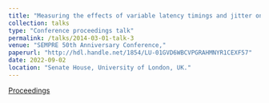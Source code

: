 ```yaml
---
title: "Measuring the effects of variable latency timings and jitter on networked music performances"
collection: talks
type: "Conference proceedings talk"
permalink: /talks/2014-03-01-talk-3
venue: "SEMPRE 50th Anniversary Conference,"
paperurl: "http://hdl.handle.net/1854/LU-01GVD6WBCVPGRAHMNYR1CEXF57"
date: 2022-09-02
location: "Senate House, University of London, UK."
---
```


[Proceedings](https://drive.google.com/file/d/1P72Orm1gqSI4_gOah3Ueb9fdCpriVY_M/view)
